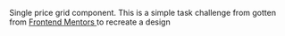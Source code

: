 Single price grid component.
This is a simple task challenge from gotten from <a href="https://www.frontendmentor.io/challenges/single-price-grid-component-5ce41129d0ff452fec5abbbc">Frontend Mentors </a> to recreate a design 
